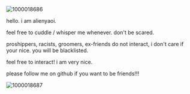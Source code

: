 ![1000018686](https://github.com/user-attachments/assets/a04b2a38-36d2-474f-966d-08aac87e0df5)

hello. i am alienyaoi. 

feel free to cuddle / whisper me whenever. don't be scared.

proshippers, racists, groomers, ex-friends do not interact, i don't care if your nice. you will be blacklisted. 

feel free to interact! i am very nice. 

please follow me on github if you want to be friends!!! 

![1000018687](https://github.com/user-attachments/assets/c23d7963-6e28-4aff-9e23-41608cd8862d)
